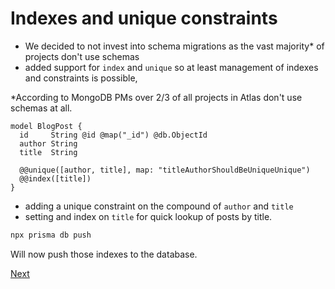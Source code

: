 # Indexes and unique constraints

- We decided to not invest into schema migrations as the vast majority* of projects don't use schemas
- added support for `index` and `unique` so at least management of  indexes and constraints is possible,

*According to MongoDB PMs over 2/3 of all projects in Atlas don't use schemas at all.

```tsx
model BlogPost {
  id     String @id @map("_id") @db.ObjectId
  author String
  title  String

  @@unique([author, title], map: "titleAuthorShouldBeUniqueUnique")
  @@index([title])
}
```

- adding a unique constraint on the compound of `author` and `title`
- setting and index on `title` for quick lookup of posts by title.

```bash
npx prisma db push
```

Will now push those indexes to the database.

[Next](./01-intro.md)


